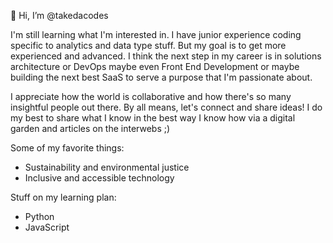 👋 Hi, I’m @takedacodes

I'm still learning what I'm interested in. I have junior experience coding specific to analytics and data type stuff. But my goal is to get more experienced and advanced. 
I think the next step in my career is in solutions architecture or DevOps maybe even Front End Development or maybe building the next best SaaS to serve a purpose that I'm passionate about. 

I appreciate how the world is collaborative and how there's so many insightful people out there. By all means, let's connect and share ideas! I do my best to share what I know in the best way I know how via a digital garden and articles on the interwebs ;) 

Some of my favorite things:
- Sustainability and environmental justice
- Inclusive and accessible technology

Stuff on my learning plan:
- Python
- JavaScript

<!---
takedacodes/takedacodes is a ✨ special ✨ repository because its `README.md` (this file) appears on your GitHub profile.
You can click the Preview link to take a look at your changes.
--->
